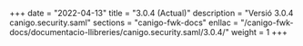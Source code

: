 +++
date        = "2022-04-13"
title       = "3.0.4 (Actual)"
description = "Versió 3.0.4 canigo.security.saml"
sections    = "canigo-fwk-docs"
enllac		= "/canigo-fwk-docs/documentacio-llibreries/canigo.security.saml/3.0.4/"
weight		= 1
+++
